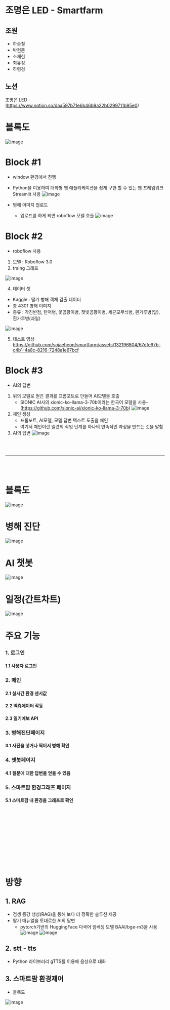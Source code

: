 # 조명은 LED - Smartfarm

## 조원
* 하승철
* 박현준
* 소재헌
* 최유정
* 하령경

## 노션
조명은 LED - (https://www.notion.so/daa597b71e6b46b9a22b0299711b95e0)

# 블록도
![image](https://github.com/sojaeheon/smartfarm/assets/144245586/cfb397f3-ccad-418b-a793-76ab83f630d1)

# Block #1 
* window 환경에서 진행
* Python을 이용하여 대화형 웹 애플리케이션을 쉽게 구현 할 수 있는 웹 프레임워크 Streamlit 사용
  ![image](https://github.com/sojaeheon/smartfarm/assets/144245586/b948724d-7db3-4fa1-9a9f-f4b5a06704b5)
  
* 병해 이미지 업로드
   - 업로드를 하게 되면 roboflow 모델 호출
  ![image](https://github.com/sojaeheon/smartfarm/assets/144245586/a411f024-8ad9-4402-912d-af4670d1e503)

# Block #2
* roboflow 사용
1. 모델 : Roboflow 3.0
2. traing 그래프
   
![image](https://github.com/sojaeheon/smartfarm/assets/132196804/cc9580ed-6838-4876-aabf-fdb4f9ce63f1)

4. 데이터 셋
+ Kaggle : 딸기 병해 객채 검출 데이터
+ 총 4301 병해 이미지
+ 종류 : 각진반점, 탄저병, 꽃곰팡이병, 잿빛곰팡이병, 세균모무늬병, 흰가루병(잎), 흰가루병(과일)

![image](https://github.com/sojaeheon/smartfarm/assets/119103469/41a0e586-e9b7-4d3b-ae74-360f9b4de652)


5. 테스트 영상
https://github.com/sojaeheon/smartfarm/assets/132196804/67dfe97b-c4b1-4a8c-8216-7248a1e67bcf

# Block #3
* AI의 답변
1. 위의 모델로 얻은 결과를 프롬포트로 만들어 AI모델을 호출
   * SIONIC AI사의 xionic-ko-llama-3-70b이라는 한국어 모델을 사용-(https://github.com/sionic-ai/xionic-ko-llama-3-70b)
   ![image](https://github.com/sojaeheon/smartfarm/assets/144245586/b6645dc4-f96d-46b8-8856-cc328fca33e9)
2. 체인 생성
   * 프롬포트, AI모델, 모델 답변 텍스트 도출을 체인
   * 여기서 체인이란 일련의 작업 단계를 하나의 연속적인 과정을 만드는 것을 말함
3. AI의 답변
![image](https://github.com/sojaeheon/smartfarm/assets/144245586/600552a6-3324-47d4-bc74-f294ff175586)

<br/><br/>
<hr>
<br/><br/>

# 블록도
![image](https://github.com/user-attachments/assets/087f21e0-691e-4a7c-87bc-0169c04680cc)
# 병해 진단
![image](https://github.com/user-attachments/assets/39fdf106-4f69-4456-922f-8fc70a632726)
# AI 챗봇
![image](https://github.com/user-attachments/assets/cd64ab9e-5301-4530-8242-2d314b53e52f)


# 일정(간트차트)
![image](https://github.com/user-attachments/assets/30d6a1e8-1827-4669-bd0a-5c428edcbf68)


# 주요 기능
### 1. 로그인
#### 1.1 사용자 로그인

### 2. 메인
#### 2.1 실시간 환경 센서값
#### 2.2 엑츄에이터 작동
#### 2.3 일기예보 API

### 3. 병해진단페이지
#### 3.1 사진을 넣거나 찍어서 병해 확인

### 4. 챗봇페이지
#### 4.1 질문에 대한 답변을 얻을 수 있음

### 5. 스마트팜 환경그래프 페이지 
#### 5.1 스마트팜 내 환경을 그래프로 확인 
  
<br/><br/><br/><br/><br/><br/><br/><br/><br/><br/>
# 방향

## 1. RAG
* 검생 증강 생성(RAG)을 통해 보다 더 정확한 솔루션 제공
* 딸기 매뉴얼을 토대로한 AI의 답변
   * pytorch기반의 HuggingFace 다국어 임베딩 모델 BAAI/bge-m3을 사용 
![image](https://github.com/sojaeheon/smartfarm/assets/144245586/96d31ba2-50d7-4d5e-bb12-3fa55727434f)
![image](https://github.com/sojaeheon/smartfarm/assets/144245586/71bf9aa9-08ab-4567-a0c9-643830bec7c9)

## 2. stt - tts
* Python 라이브러리 gTTS를 이용해 음성으로 대화


## 3. 스마트팜 환경제어
* 블록도
  
![image](https://github.com/sojaeheon/smartfarm/assets/132196804/798ce32d-b311-41f1-b988-9a10f7976752)



